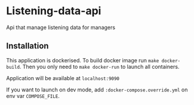 Listening-data-api
==================

Api that manage listening data for managers

Installation
------------

This application is dockerised. 
To build docker image run `make docker-build`.
Then you only need to `make docker-run` to launch all containers. 

Application will be available at `localhost:9090`

If you want to launch on dev mode, add `:docker-compose.override.yml` on env var `COMPOSE_FILE`. 


